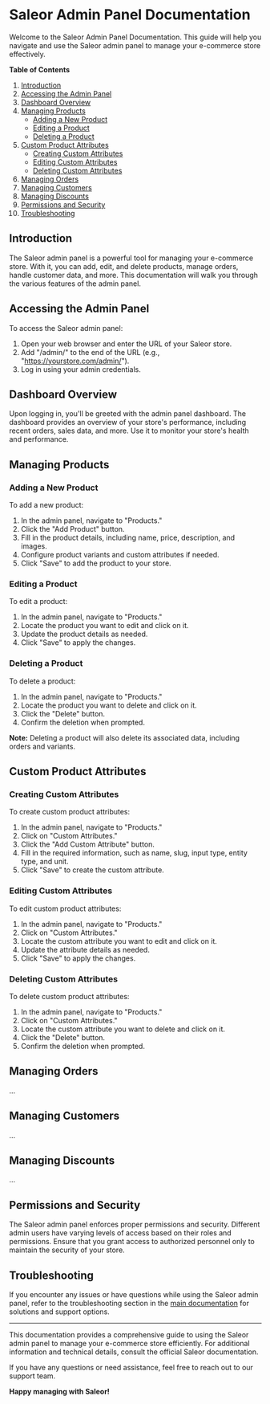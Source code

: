 
# Saleor Admin Panel Documentation

Welcome to the Saleor Admin Panel Documentation. This guide will help you navigate and use the Saleor admin panel to manage your e-commerce store effectively.

**Table of Contents**

1. [Introduction](#introduction)
2. [Accessing the Admin Panel](#accessing-the-admin-panel)
3. [Dashboard Overview](#dashboard-overview)
4. [Managing Products](#managing-products)
   - [Adding a New Product](#adding-a-new-product)
   - [Editing a Product](#editing-a-product)
   - [Deleting a Product](#deleting-a-product)
5. [Custom Product Attributes](#custom-product-attributes)
   - [Creating Custom Attributes](#creating-custom-attributes)
   - [Editing Custom Attributes](#editing-custom-attributes)
   - [Deleting Custom Attributes](#deleting-custom-attributes)
6. [Managing Orders](#managing-orders)
7. [Managing Customers](#managing-customers)
8. [Managing Discounts](#managing-discounts)
9. [Permissions and Security](#permissions-and-security)
10. [Troubleshooting](#troubleshooting)

## Introduction

The Saleor admin panel is a powerful tool for managing your e-commerce store. With it, you can add, edit, and delete products, manage orders, handle customer data, and more. This documentation will walk you through the various features of the admin panel.

## Accessing the Admin Panel

To access the Saleor admin panel:

1. Open your web browser and enter the URL of your Saleor store.
2. Add "/admin/" to the end of the URL (e.g., "https://yourstore.com/admin/").
3. Log in using your admin credentials.

## Dashboard Overview

Upon logging in, you'll be greeted with the admin panel dashboard. The dashboard provides an overview of your store's performance, including recent orders, sales data, and more. Use it to monitor your store's health and performance.

## Managing Products

### Adding a New Product

To add a new product:

1. In the admin panel, navigate to "Products."
2. Click the "Add Product" button.
3. Fill in the product details, including name, price, description, and images.
4. Configure product variants and custom attributes if needed.
5. Click "Save" to add the product to your store.

### Editing a Product

To edit a product:

1. In the admin panel, navigate to "Products."
2. Locate the product you want to edit and click on it.
3. Update the product details as needed.
4. Click "Save" to apply the changes.

### Deleting a Product

To delete a product:

1. In the admin panel, navigate to "Products."
2. Locate the product you want to delete and click on it.
3. Click the "Delete" button.
4. Confirm the deletion when prompted.

**Note:** Deleting a product will also delete its associated data, including orders and variants.

## Custom Product Attributes

### Creating Custom Attributes

To create custom product attributes:

1. In the admin panel, navigate to "Products."
2. Click on "Custom Attributes."
3. Click the "Add Custom Attribute" button.
4. Fill in the required information, such as name, slug, input type, entity type, and unit.
5. Click "Save" to create the custom attribute.

### Editing Custom Attributes

To edit custom product attributes:

1. In the admin panel, navigate to "Products."
2. Click on "Custom Attributes."
3. Locate the custom attribute you want to edit and click on it.
4. Update the attribute details as needed.
5. Click "Save" to apply the changes.

### Deleting Custom Attributes

To delete custom product attributes:

1. In the admin panel, navigate to "Products."
2. Click on "Custom Attributes."
3. Locate the custom attribute you want to delete and click on it.
4. Click the "Delete" button.
5. Confirm the deletion when prompted.

## Managing Orders

...

## Managing Customers

...

## Managing Discounts

...

## Permissions and Security

The Saleor admin panel enforces proper permissions and security. Different admin users have varying levels of access based on their roles and permissions. Ensure that you grant access to authorized personnel only to maintain the security of your store.

## Troubleshooting

If you encounter any issues or have questions while using the Saleor admin panel, refer to the troubleshooting section in the [main documentation](main_documentation.md) for solutions and support options.

---

This documentation provides a comprehensive guide to using the Saleor admin panel to manage your e-commerce store efficiently. For additional information and technical details, consult the official Saleor documentation.

If you have any questions or need assistance, feel free to reach out to our support team.

**Happy managing with Saleor!**
